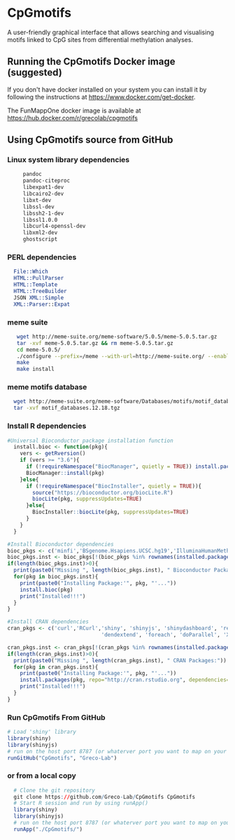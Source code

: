# CpGmotifs

A user-friendly graphical interface that allows searching and visualising motifs linked to CpG sites from differential methylation analyses.

## Running the CpGmotifs Docker image (suggested)

If you don't have docker installed on your system you can install it by following the instructions at  https://www.docker.com/get-docker.

The FunMappOne docker image is available at https://hub.docker.com/r/grecolab/cpgmotifs


## Using CpGmotifs source from GitHub

### Linux system library dependencies

```BASH
     pandoc
     pandoc-citeproc
     libexpat1-dev
     libcairo2-dev
     libxt-dev
     libssl-dev
     libssh2-1-dev
     libssl1.0.0
     libcurl4-openssl-dev
     libxml2-dev
     ghostscript
```

### PERL dependencies

```PERL
  File::Which 
  HTML::PullParser 
  HTML::Template 
  HTML::TreeBuilder
  JSON XML::Simple
  XML::Parser::Expat
```

### meme suite
```BASH
   wget http://meme-suite.org/meme-software/5.0.5/meme-5.0.5.tar.gz
   tar -xvf meme-5.0.5.tar.gz && rm meme-5.0.5.tar.gz
   cd meme-5.0.5/
   ./configure --prefix=/meme --with-url=http://meme-suite.org/ --enable-build-libxml2 --enable-build-libxslt
   make
   make install
```

###  meme motifs database
```BASH
  wget http://meme-suite.org/meme-software/Databases/motifs/motif_databases.12.18.tgz
  tar -xvf motif_databases.12.18.tgz
```

### Install R dependencies

```R
#Universal Bioconductor package installation function
  install.bioc <- function(pkg){
    vers <- getRversion()
    if (vers >= "3.6"){
      if (!requireNamespace("BiocManager", quietly = TRUE)) install.packages("BiocManager")
      BiocManager::install(pkg)
    }else{
      if (!requireNamespace("BiocInstaller", quietly = TRUE)){
        source("https://bioconductor.org/biocLite.R")
        biocLite(pkg, suppressUpdates=TRUE)
      }else{
        BiocInstaller::biocLite(pkg, suppressUpdates=TRUE)
      }
    }
  }

#Install Bioconductor dependencies
bioc_pkgs <- c('minfi','BSgenome.Hsapiens.UCSC.hg19','IlluminaHumanMethylation450kanno.ilmn12.hg19', 'IlluminaHumanMethylationEPICanno.ilm10b2.hg19', 'Biostrings')
bioc_pkgs.inst <- bioc_pkgs[!(bioc_pkgs %in% rownames(installed.packages()))]
if(length(bioc_pkgs.inst)>0){
  print(paste0("Missing ", length(bioc_pkgs.inst), " Bioconductor Packages:"))
  for(pkg in bioc_pkgs.inst){
    print(paste0("Installing Package:'", pkg, "'..."))
    install.bioc(pkg)
    print("Installed!!!")
  }
}

#Install CRAN dependencies
cran_pkgs <- c('curl','RCurl','shiny', 'shinyjs', 'shinydashboard', 'readr', 'DT', 'tibble', 'gplots',
                              'dendextend', 'foreach', 'doParallel', 'XML', 'BiocManager')

cran_pkgs.inst <- cran_pkgs[!(cran_pkgs %in% rownames(installed.packages()))]
if(length(cran_pkgs.inst)>0){
  print(paste0("Missing ", length(cran_pkgs.inst), " CRAN Packages:"))
  for(pkg in cran_pkgs.inst){
    print(paste0("Installing Package:'", pkg, "'..."))
    install.packages(pkg, repo="http://cran.rstudio.org", dependencies=TRUE)
    print("Installed!!!")
  }
}
```

### Run CpGmotifs From GitHub
```R
# Load 'shiny' library
library(shiny)
library(shinyjs)
# run on the host port 8787 (or whaterver port you want to map on your system)
runGitHub("CpGmotifs", "Greco-Lab")
```

### or from a local copy
```R
  # Clone the git repository
  git clone https://github.com/Greco-Lab/CpGmotifs CpGmotifs
  # Start R session and run by using runApp()
  library(shiny)
  library(shinyjs)
  # run on the host port 8787 (or whaterver port you want to map on your system)
  runApp("./CpGmotifs/")
```

